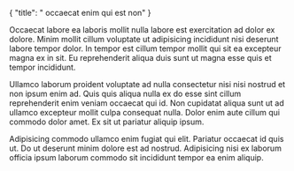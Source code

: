 {
  "title": " occaecat enim qui est non"
}

Occaecat labore ea laboris mollit nulla labore est exercitation ad dolor ex dolore. Minim mollit cillum voluptate ut adipisicing incididunt nisi deserunt labore tempor dolor. In tempor est cillum tempor mollit qui sit ea excepteur magna ex in sit. Eu reprehenderit aliqua duis sunt ut magna esse quis et tempor incididunt.

Ullamco laborum proident voluptate ad nulla consectetur nisi nisi nostrud et non ipsum enim ad. Quis quis aliqua nulla ex do esse sint cillum reprehenderit enim veniam occaecat qui id. Non cupidatat aliqua sunt ut ad ullamco excepteur mollit culpa consequat nulla. Dolor enim aute cillum qui commodo dolor amet. Ex sit ut pariatur aliquip ipsum.

Adipisicing commodo ullamco enim fugiat qui elit. Pariatur occaecat id quis ut. Do ut deserunt minim dolore est ad nostrud. Adipisicing nisi ex laborum officia ipsum laborum commodo sit incididunt tempor ea enim aliquip.
